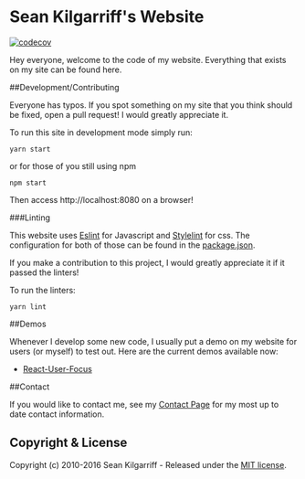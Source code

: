 # Sean Kilgarriff's Website
[![codecov](https://codecov.io/gh/Skilgarriff/SeanKilgarriff.com/branch/master/graph/badge.svg)](https://codecov.io/gh/Skilgarriff/SeanKilgarriff.com)

Hey everyone, welcome to the code of my website. Everything that exists on my site can be found here.
<!-- Once I write that article about why I open source include it into here. -->

##Development/Contributing
<!-- Put in here the pipeline, and the various linters that I use. -->

Everyone has typos. If you spot something on my site that you think should be fixed, open a pull request! I would greatly appreciate it.

To run this site in development mode simply run:

```
yarn start
```

or for those of you still using npm

```
npm start
```

Then access http://localhost:8080 on a browser!

###Linting

This website uses [Eslint](http://eslint.org/) for Javascript and [Stylelint](https://github.com/stylelint/stylelint) for css.
The configuration for both of those can be found in the [package.json](/package.json).

If you make a contribution to this project, I would greatly appreciate it if it passed the linters!

To run the linters:

```
yarn lint
```



##Demos

Whenever I develop some new code, I usually put a demo on my website for users (or myself) to test out. Here are the current demos available now:

* [React-User-Focus](https://seankilgarriff.com/ReactUserFocusDemo)

##Contact

If you would like to contact me, see my [Contact Page](https://seankilgarriff.com/Contact) for my most up to date contact information.


## Copyright & License

Copyright (c) 2010-2016 Sean Kilgarriff - Released under the [MIT license](/LICENSE.md).
